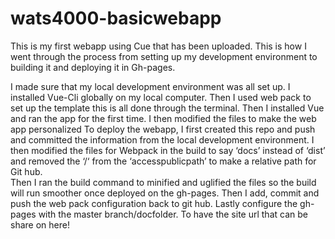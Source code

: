 # wats4000-basicwebapp


This is my first webapp using Cue that has been uploaded. This is how I went through the process from setting up my development environment to building it and deploying it in Gh-pages.

I made sure that my local development environment was all set up. I installed Vue-Cli globally on my local computer.
Then I used web pack to set up the template this is all done through the terminal.
Then I installed Vue and ran the app for the first time. 
I then modified the files to make the web app personalized
To deploy the webapp, I first created this repo and push and committed the information from the local development environment. 
I then modified the files for Webpack in the build to say ‘docs’ instead of ‘dist’ and removed the ‘/‘ from the ‘accesspublicpath’ to make a relative path for Git hub.  
Then I ran the build command to minified and uglified the files so the build will run smoother once deployed on the gh-pages.
Then I add, commit and push the web pack configuration back to git hub.
Lastly configure the gh-pages with the master branch/docfolder. To have the site url that can be share on here!
